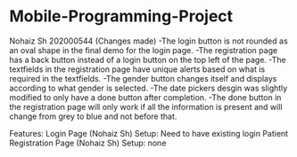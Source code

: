 # Mobile-Programming-Project
 
Nohaiz Sh 202000544 (Changes made)
-The login button is not rounded as an oval shape in the final demo for the login page.
-The registration page has a back button instead of a login button on the top left of the page.
-The textfields in the registration page have unique alerts based on what is required in the textfields.
-The gender button changes itself and displays according to what gender is selected.
-The date pickers desgin was slightly modified to only have a done button after completion.
-The done button in the registration page will only work if all the information is present and will change from grey to blue and not before that.

Features:
Login Page (Nohaiz Sh) Setup: Need to have existing login
Patient Registration Page (Nohaiz Sh) Setup: none
